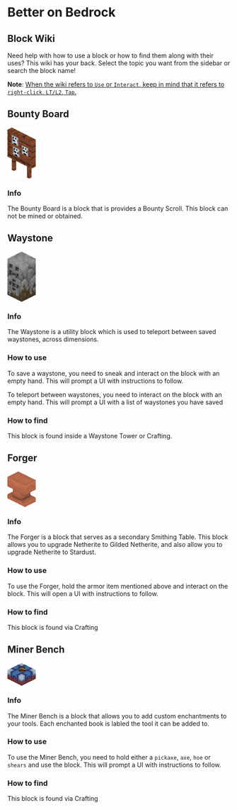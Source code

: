 # Better on Bedrock 
## Block Wiki
Need help with how to use a block or how to find them along with their uses? This wiki has your back. Select the topic you want from the sidebar or search the block name!

**Note**: <u>When the wiki refers to `Use` or `Interact`, keep in mind that it refers to `right-click`, `LT/L2`, `Tap`.
</u>

## Bounty Board
<div style="display: flex; align-items: center;">
  <img src="./assets/bounty_board.png" alt="Example Image" width="64">
</div>

### Info
The Bounty Board is a block that is provides a Bounty Scroll. This block can not be mined or obtained.

## Waystone
<div style="display: flex; align-items: center;">
  <img src="./assets/waystone.png" alt="Example Image" width="64">
</div>

### Info
The Waystone is a utility block which is used to teleport between saved waystones, across dimensions.

### How to use
To save a waystone, you need to sneak and interact on the block with an empty hand. This will prompt a UI with instructions to follow.

To teleport between waystones, you need to interact on the block with an empty hand. This will prompt a UI with a list of waystones you have saved

### How to find
This block is found inside a Waystone Tower or Crafting.

## Forger
<div style="display: flex; align-items: center;">
  <img src="./assets/forge_table.png" alt="Example Image" width="64">
</div>

### Info
The Forger is a block that serves as a secondary Smithing Table. This block allows you to upgrade Netherite to Gilded Netherite, and also allow you to upgrade Netherite to Stardust.

### How to use
To use the Forger, hold the armor item mentioned above and interact on the block. This will open a UI with instructions to follow.

### How to find
This block is found via Crafting

## Miner Bench
<div style="display: flex; align-items: center;">
  <img src="./assets/enchant_table.png" alt="Example Image" width="64">
</div>

### Info
The Miner Bench is a block that allows you to add custom enchantments to your tools. Each enchanted book is labled the tool it can be added to.

### How to use
To use the Miner Bench, you need to hold either a `pickaxe`, `axe`, `hoe` or `shears` and use the block. This will prompt a UI with instructions to follow.

### How to find
This block is found via Crafting


